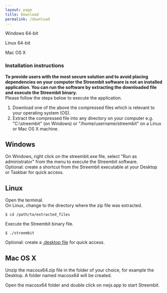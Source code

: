 ```yaml
---
layout: page
title: Download
permalink: /download
---
```


Windows 64-bit        
<!---[Streembit v.1.2.0 Win64 executable](http://streembit.github.io/downloads/streembit_win64.zip)      
MD5 hash: a10698f39a42b0347213f3bc3e117a0e -->

Linux 64-bit        
<!---[Streembit v.1.2.0 Linux64 binaries](http://streembit.github.io/downloads/streembit_linux64.zip)      
MD5 hash: 93a3f2b272b1184aabd6b22cea8d02dc -->

Mac OS X
<!-- Build is in progress ... please check later the availability of this file. -->


### Installation instructions
**To provide users with the most secure solution and to avoid placing dependencies on your computer the Streembit software is not an installed application. You can run the software by extracting the downloaded file and execute the Streembit binary.**   
Please follow the steps below to execute the application.

1. Download one of the above the compressed files which is relevant to your operating system (OS).
2. Extract the compressed file into any directory on your computer e.g. "C:\streembit" (on Windows) or "/home/username/streembit" on a Linux or Mac OS X machine.

Windows
-------
On Windows, right click on the streembit.exe file, select "Run as administrator" from the menu to execute the Streembit software.   
Optional: create a shortcut from the Streembit executable at your Desktop or Taskbar for quick access.


Linux
-----
Open the terminal.    
On Linux, change to the directory where the zip file was extracted.   

```
$ cd /path/to/extracted_files
```     

Execute the Streembit binary file.  

```
$ ./streembit
```   

Optional: create a [.desktop file](https://wiki.archlinux.org/index.php/Desktop_entries) for quick access.

Mac OS X
--------
Unzip the macosx64.zip file in the folder of your choice, for example the Desktop. A folder named macosx64 will be created.

Open the macosx64 folder and double click on nwjs.app to start Streembit.
